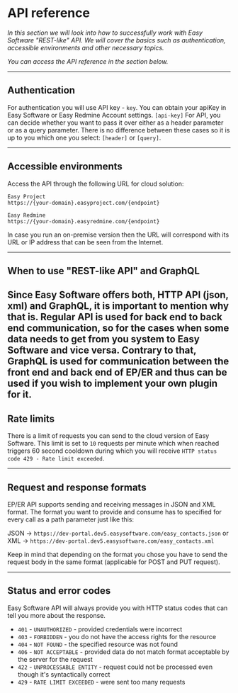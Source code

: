 # API reference

*In this section we will look into how to successfully work with Easy Software "REST-like" API. We will cover the basics such as authentication, accessible environments and other necessary topics.*

*You can access the API reference in the section below.*

---

## Authentication
For authentication you will use API key - `key`.
You can obtain your apiKey in Easy Software or Easy Redmine Account settings.
`[api-key]`
For API, you can decide whether you want to pass it over either as a header parameter or as a query parameter. There is no difference between these cases so it is up to you which one you select:
`[header]`
or
`[query]`.

---

## Accessible environments
Access the API through the following URL for cloud solution:

```http
Easy Project
https://{your-domain}.easyproject.com/{endpoint}

Easy Redmine
https://{your-domain}.easyredmine.com/{endpoint}
```

In case you run an on-premise version then the URL will correspond with its URL or IP address that can be seen from the Internet.

---

## When to use "REST-like API" and GraphQL
Since Easy Software offers both, HTTP API (json, xml) and GraphQL, it is important to mention why that is.
Regular API is used for back end to back end communication, so for the cases when some data needs to get from you system to Easy Software and vice versa.
Contrary to that, GraphQL is used for communication between the front end and back end of EP/ER and thus can be used if you wish to implement your own plugin for it.
---

## Rate limits
There is a limit of requests you can send to the cloud version of Easy Software. This limit is set to `10` requests per minute which when reached triggers 60 second cooldown during which you will receive `HTTP status code 429 - Rate limit exceeded`.

---

## Request and response formats
EP/ER API supports sending and receiving messages in JSON and XML format. The format you want to provide and consume has to specified for every call as a path parameter just like this:

JSON → `https://dev-portal.dev5.easysoftware.com/easy_contacts.json`
or XML → `https://dev-portal.dev5.easysoftware.com/easy_contacts.xml`

Keep in mind that depending on the format you chose you have to send the request body in the same format (applicable for POST and PUT request).

---

## Status and error codes
Easy Software API will always provide you with HTTP status codes that can tell you more about the response.

- `401` - `UNAUTHORIZED` - provided credentials were incorrect
- `403` - `FORBIDDEN` - you do not have the access rights for the resource
- `404` - `NOT FOUND` - the specified resource was not found
- `406` - `NOT ACCEPTABLE` - provided data do not match format acceptable by the server for the request
- `422` - `UNPROCESSABLE ENTITY` - request could not be processed even though it's syntactically correct
- `429` - `RATE LIMIT EXCEEDED` - were sent too many requests
